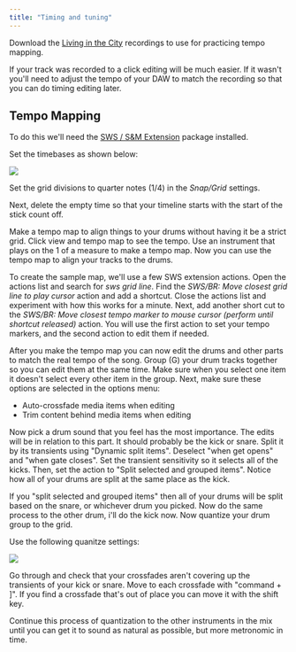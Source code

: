```yaml
---
title: "Timing and tuning"
---
```


Download the [Living in the City](https://cambridge-mt.com/ms/mtk/#HurrayForTheRiffRaff) recordings to use for practicing tempo mapping.

If your track was recorded to a click editing will be much easier. If it wasn't you'll need to adjust the tempo of your DAW to match the recording so that you can do timing editing later.

## Tempo Mapping

To do this we'll need the [SWS / S&M Extension](https://www.sws-extension.org/) package installed.

Set the timebases as shown below:

![](../timbe-base.png)

Set the grid divisions to quarter notes (1/4) in the _Snap/Grid_ settings.

Next, delete the empty time so that your timeline starts with the start of the stick count off.

Make a tempo map to align things to your drums without having it be a strict grid. Click view and tempo map to see the tempo. Use an instrument that plays on the 1 of a measure to make a tempo map. Now you can use the tempo map to align your tracks to the drums.

To create the sample map, we'll use a few SWS extension actions. Open the actions list and search for _sws grid line_. Find the _SWS/BR: Move closest grid line to play cursor_ action and add a shortcut. Close the actions list and experiment with how this works for a minute. Next, add another short cut to the _SWS/BR: Move closest tempo marker to mouse cursor (perform until shortcut released)_ action. You will use the first action to set your tempo markers, and the second action to edit them if needed.

After you make the tempo map you can now edit the drums and other parts to match the real tempo of the song. Group (G) your drum tracks together so you can edit them at the same time. Make sure when you select one item it doesn't select every other item in the group. Next, make sure these options are selected in the options menu:

- Auto-crossfade media items when editing
- Trim content behind media items when editing

Now pick a drum sound that you feel has the most importance. The edits will be in relation to this part. It should probably be the kick or snare. Split it by its transients using "Dynamic split items". Deselect "when get opens" and "when gate closes". Set the transient sensitivity so it selects all of the kicks. Then, set the action to "Split selected and grouped items". Notice how all of your drums are split at the same place as the kick.

If you "split selected and grouped items" then all of your drums will be split based on the snare, or whichever drum you picked. Now do the same process to the other drum, i'll do the kick now. Now quantize your drum group to the grid.

Use the following quanitze settings:

![](../quantize.png)

Go through and check that your crossfades aren't covering up the transients of your kick or snare. Move to each crossfade with "command + ]". If you find a crossfade that's out of place you can move it with the shift key.

Continue this process of quantization to the other instruments in the mix until you can get it to sound as natural as possible, but more metronomic in time.
